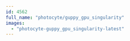 ```yaml
---
id: 4562
full_name: "photocyte/guppy_gpu_singularity"
images: 
  - "photocyte-guppy_gpu_singularity-latest"
---
```

